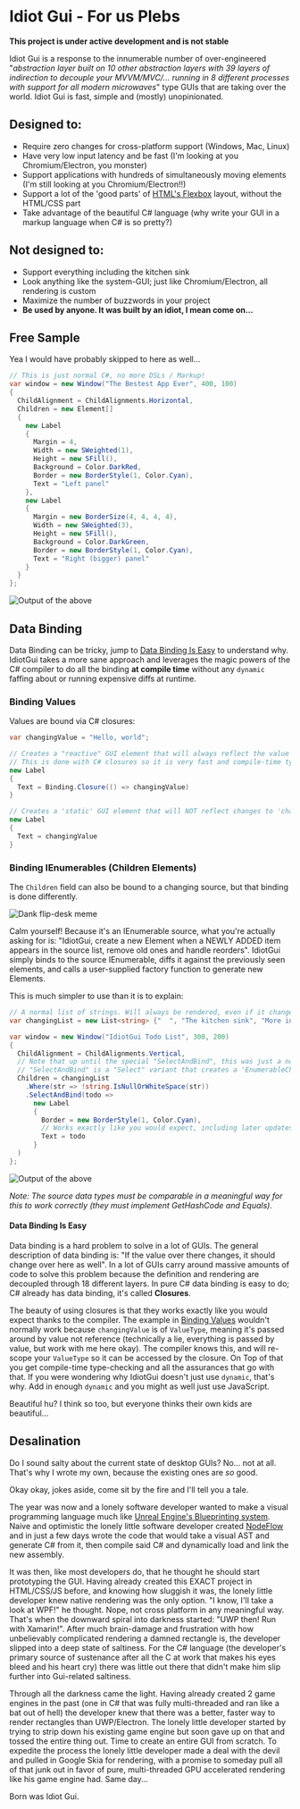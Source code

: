 # Idiot Gui - For us Plebs
**This project is under active development and is not stable**

Idiot Gui is a response to the innumerable number of over-engineered "*abstraction layer built on 10 other abstraction layers with 39 layers of indirection to decouple your MVVM/MVC/... running in 8 different processes with support for all modern microwaves*" type GUIs that are taking over the world. Idiot Gui is fast, simple and (mostly) unopinionated.

## Designed to:
- Require zero changes for cross-platform support (Windows, Mac, Linux)
- Have very low input latency and be fast (I'm looking at you Chromium/Electron, you monster)
- Support applications with hundreds of simultaneously moving elements (I'm still looking at you Chromium/Electron!!)
- Support a lot of the 'good parts' of [HTML's Flexbox](https://css-tricks.com/snippets/css/a-guide-to-flexbox/) layout, without the HTML/CSS part
- Take advantage of the beautiful C# language (why write your GUI in a markup language when C# is so pretty?)

## Not designed to:
- Support everything including the kitchen sink
- Look anything like the system-GUI; just like Chromium/Electron, all rendering is custom
- Maximize the number of buzzwords in your project
- **Be used by anyone. It was built by an idiot, I mean come on...**

## Free Sample
Yea I would have probably skipped to here as well...
```csharp
// This is just normal C#, no more DSLs / Markup!
var window = new Window("The Bestest App Ever", 400, 100)
{
  ChildAlignment = ChildAlignments.Horizontal,
  Children = new Element[]
  {
    new Label
    {
      Margin = 4,
      Width = new SWeighted(1),
      Height = new SFill(),
      Background = Color.DarkRed,
      Border = new BorderStyle(1, Color.Cyan),
      Text = "Left panel"
    },
    new Label
    {
      Margin = new BorderSize(4, 4, 4, 4),
      Width = new SWeighted(3),
      Height = new SFill(),
      Background = Color.DarkGreen,
      Border = new BorderStyle(1, Color.Cyan),
      Text = "Right (bigger) panel"
    }
  }
};
```
![Output of the above](/Other/screenshot1.PNG?raw=true "Output of the above")

## Data Binding
Data Binding can be tricky, jump to [Data Binding Is Easy](#data-binding-is-easy) to understand why. IdiotGui takes a more sane approach and leverages the magic powers of the C# compiler to do all the binding **at compile time** without any `dynamic` faffing about or running expensive diffs at runtime.

### Binding Values
Values are bound via C# closures:
```csharp
var changingValue = "Hello, world";
```
```csharp
// Creates a "reactive" GUI element that will always reflect the value of 'changingValue'.
// This is done with C# closures so it is very fast and compile-time type checked.
new Label
{
  Text = Binding.Closure(() => changingValue)
}
```
```csharp
// Creates a 'static' GUI element that will NOT reflect changes to 'changingValue'
new Label
{
  Text = changingValue
}
```

### Binding IEnumerables (Children Elements)
The `Children` field can also be bound to a changing source, but that binding is done differently.

![Dank flip-desk meme](/Other/desk_flip.jpg?raw=true "Dank flip-desk meme")

Calm yourself! Because it's an IEnumerable source, what you're actually asking for is: "IdiotGui, create a new Element when a NEWLY ADDED item appears in the source list, remove old ones and handle reorders". IdiotGui simply binds to the source IEnumerable, diffs it against the previously seen elements, and calls a user-supplied factory function to generate new Elements.

This is much simpler to use than it is to explain:
```csharp
// A normal list of strings. Will always be rendered, even if it changes later (the GUI is "reactive").
var changingList = new List<string> {"  ", "The kitchen sink", "More indirection", "More confusing stuff", "CSS? lol"};
```
```csharp
var window = new Window("IdiotGui Todo List", 300, 200)
{
  ChildAlignment = ChildAlignments.Vertical,
  // Note that up until the special "SelectAndBind", this was just a normal LINQ expression.
  // "SelectAndBind" is a "Select" variant that creates a 'EnumerableChildrenBinding' for you.
  Children = changingList
    .Where(str => !string.IsNullOrWhiteSpace(str))
    .SelectAndBind(todo =>
      new Label
      {
        Border = new BorderStyle(1, Color.Cyan),
        // Works exactly like you would expect, including later updates
        Text = todo
      }
  )
};
```
![Output of the above](/Other/screenshot2.PNG?raw=true "Output of the above")

*Note: The source data types must be comparable in a meaningful way for this to work correctly (they must implement GetHashCode and Equals).*

#### Data Binding Is Easy
Data binding is a hard problem to solve in a lot of GUIs. The general description of data binding is: "If the value over there changes, it should change over here as well". In a lot of GUIs carry around massive amounts of code to solve this problem because the definition and rendering are decoupled through 18 different layers. In pure C# data binding is easy to do; C# already has data binding, it's called **Closures**.

The beauty of using closures is that they works exactly like you would expect thanks to the compiler. The example in [Binding Values](#binding-values) wouldn't normally work because `changingValue` is of `ValueType`, meaning it's passed around by value not reference (technically a lie, everything is passed by value, but work with me here okay). The compiler knows this, and will re-scope your `ValueType` so it can be accessed by the closure. On Top of that you get compile-time type-checking and all the assurances that go with that. If you were wondering why IdiotGui doesn't just use `dynamic`, that's why. Add in enough `dynamic` and you might as well just use JavaScript.

Beautiful hu? I think so too, but everyone thinks their own kids are beautiful...

## Desalination
Do I sound salty about the current state of desktop GUIs? No... not at all. That's why I wrote my own, because the existing ones are *so* good.

Okay okay, jokes aside, come sit by the fire and I'll tell you a tale.

The year was now and a lonely software developer wanted to make a visual programming language much like [Unreal Engine's Blueprinting system](https://docs.unrealengine.com/latest/INT/Engine/Blueprints/). Naive and optimistic the lonely little software developer created [NodeFlow](https://github.com/IdiotEngineering/NodeFlow) and in just a few days wrote the code that would take a visual AST and generate C# from it, then compile said C# and dynamically load and link the new assembly.

It was then, like most developers do, that he thought he should start prototyping the GUI. Having already created this EXACT project in HTML/CSS/JS before, and knowing how sluggish it was, the lonely little developer knew native rendering was the only option. "I know, I'll take a look at WPF!" he thought. Nope, not cross platform in any meaningful way. That's when the downward spiral into darkness started: "UWP then! Run with Xamarin!". After much brain-damage and frustration with how unbelievably complicated rendering a damned rectangle is, the developer slipped into a deep state of saltiness. For the C# language (the developer's primary source of sustenance after all the C at work that makes his eyes bleed and his heart cry) there was little out there that didn't make him slip further into Gui-related saltiness.

Through all the darkness came the light. Having already created 2 game engines in the past (one in C# that was fully multi-threaded and ran like a bat out of hell) the developer knew that there was a better, faster way to render rectangles than UWP/Electron. The lonely little developer started by trying to strip down his existing game engine but soon gave up on that and tossed the entire thing out. Time to create an entire GUI from scratch. To expedite the process the lonely little developer made a deal with the devil and pulled in Google Skia for rendering, with a promise to someday pull all of that junk out in favor of pure, multi-threaded GPU accelerated rendering like his game engine had. Same day... 

Born was Idiot Gui.